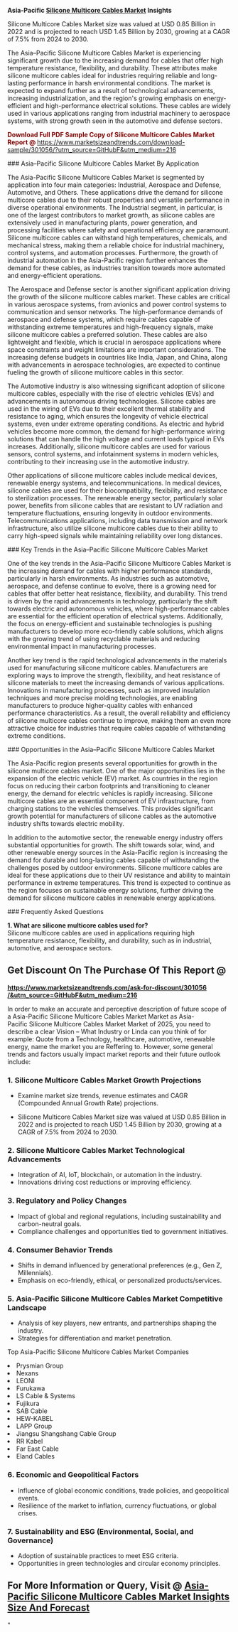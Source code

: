 <p><strong>Asia-Pacific&nbsp;<a href=""https://www.marketsizeandtrends.com/download-sample/301056/&amp;utm_source=GitHubF&amp;utm_medium=216"">Silicone Multicore Cables Market</a> Insights</strong></p><p>Silicone Multicore Cables Market size was valued at USD 0.85 Billion in 2022 and is projected to reach USD 1.45 Billion by 2030, growing at a CAGR of 7.5% from 2024 to 2030.</p><p><p>The Asia–Pacific Silicone Multicore Cables Market is experiencing significant growth due to the increasing demand for cables that offer high temperature resistance, flexibility, and durability. These attributes make silicone multicore cables ideal for industries requiring reliable and long-lasting performance in harsh environmental conditions. The market is expected to expand further as a result of technological advancements, increasing industrialization, and the region's growing emphasis on energy-efficient and high-performance electrical solutions. These cables are widely used in various applications ranging from industrial machinery to aerospace systems, with strong growth seen in the automotive and defense sectors.</p><p><p><strong><span style="color: #800000;">Download Full PDF Sample Copy of Silicone Multicore Cables Market Report @</span>&nbsp;</strong><a href="https://www.marketsizeandtrends.com/download-sample/301056/?utm_source=GitHubF&amp;utm_medium=216" target="_blank">https://www.marketsizeandtrends.com/download-sample/301056/?utm_source=GitHubF&amp;utm_medium=216</a></p></p><p>### Asia–Pacific Silicone Multicore Cables Market By Application</p><p>The Asia-Pacific Silicone Multicore Cables Market is segmented by application into four main categories: Industrial, Aerospace and Defense, Automotive, and Others. These applications drive the demand for silicone multicore cables due to their robust properties and versatile performance in diverse operational environments. The Industrial segment, in particular, is one of the largest contributors to market growth, as silicone cables are extensively used in manufacturing plants, power generation, and processing facilities where safety and operational efficiency are paramount. Silicone multicore cables can withstand high temperatures, chemicals, and mechanical stress, making them a reliable choice for industrial machinery, control systems, and automation processes. Furthermore, the growth of industrial automation in the Asia-Pacific region further enhances the demand for these cables, as industries transition towards more automated and energy-efficient operations.<p>The Aerospace and Defense sector is another significant application driving the growth of the silicone multicore cables market. These cables are critical in various aerospace systems, from avionics and power control systems to communication and sensor networks. The high-performance demands of aerospace and defense systems, which require cables capable of withstanding extreme temperatures and high-frequency signals, make silicone multicore cables a preferred solution. These cables are also lightweight and flexible, which is crucial in aerospace applications where space constraints and weight limitations are important considerations. The increasing defense budgets in countries like India, Japan, and China, along with advancements in aerospace technologies, are expected to continue fueling the growth of silicone multicore cables in this sector.</p><p>The Automotive industry is also witnessing significant adoption of silicone multicore cables, especially with the rise of electric vehicles (EVs) and advancements in autonomous driving technologies. Silicone cables are used in the wiring of EVs due to their excellent thermal stability and resistance to aging, which ensures the longevity of vehicle electrical systems, even under extreme operating conditions. As electric and hybrid vehicles become more common, the demand for high-performance wiring solutions that can handle the high voltage and current loads typical in EVs increases. Additionally, silicone multicore cables are used for various sensors, control systems, and infotainment systems in modern vehicles, contributing to their increasing use in the automotive industry.<p>Other applications of silicone multicore cables include medical devices, renewable energy systems, and telecommunications. In medical devices, silicone cables are used for their biocompatibility, flexibility, and resistance to sterilization processes. The renewable energy sector, particularly solar power, benefits from silicone cables that are resistant to UV radiation and temperature fluctuations, ensuring longevity in outdoor environments. Telecommunications applications, including data transmission and network infrastructure, also utilize silicone multicore cables due to their ability to carry high-speed signals while maintaining reliability over long distances.</p><p>### Key Trends in the Asia–Pacific Silicone Multicore Cables Market</p><p>One of the key trends in the Asia–Pacific Silicone Multicore Cables Market is the increasing demand for cables with higher performance standards, particularly in harsh environments. As industries such as automotive, aerospace, and defense continue to evolve, there is a growing need for cables that offer better heat resistance, flexibility, and durability. This trend is driven by the rapid advancements in technology, particularly the shift towards electric and autonomous vehicles, where high-performance cables are essential for the efficient operation of electrical systems. Additionally, the focus on energy-efficient and sustainable technologies is pushing manufacturers to develop more eco-friendly cable solutions, which aligns with the growing trend of using recyclable materials and reducing environmental impact in manufacturing processes.<p>Another key trend is the rapid technological advancements in the materials used for manufacturing silicone multicore cables. Manufacturers are exploring ways to improve the strength, flexibility, and heat resistance of silicone materials to meet the increasing demands of various applications. Innovations in manufacturing processes, such as improved insulation techniques and more precise molding technologies, are enabling manufacturers to produce higher-quality cables with enhanced performance characteristics. As a result, the overall reliability and efficiency of silicone multicore cables continue to improve, making them an even more attractive choice for industries that require cables capable of withstanding extreme conditions.</p><p>### Opportunities in the Asia–Pacific Silicone Multicore Cables Market</p><p>The Asia-Pacific region presents several opportunities for growth in the silicone multicore cables market. One of the major opportunities lies in the expansion of the electric vehicle (EV) market. As countries in the region focus on reducing their carbon footprints and transitioning to cleaner energy, the demand for electric vehicles is rapidly increasing. Silicone multicore cables are an essential component of EV infrastructure, from charging stations to the vehicles themselves. This provides significant growth potential for manufacturers of silicone cables as the automotive industry shifts towards electric mobility.<p>In addition to the automotive sector, the renewable energy industry offers substantial opportunities for growth. The shift towards solar, wind, and other renewable energy sources in the Asia-Pacific region is increasing the demand for durable and long-lasting cables capable of withstanding the challenges posed by outdoor environments. Silicone multicore cables are ideal for these applications due to their UV resistance and ability to maintain performance in extreme temperatures. This trend is expected to continue as the region focuses on sustainable energy solutions, further driving the demand for silicone multicore cables in renewable energy applications.</p><p>### Frequently Asked Questions</p><p><b>1. What are silicone multicore cables used for?</b><br>Silicone multicore cables are used in applications requiring high temperature resistance, flexibility, and durability, such as in industrial, automotive, and aerospace sectors.</p</p><h2><strong>Get Discount On The Purchase Of This Report @&nbsp;</strong></h2><p><strong><a href=""https://www.marketsizeandtrends.com/ask-for-discount/301056/&amp;utm_source=GitHubF&amp;utm_medium=216"" target=""_blank"">https://www.marketsizeandtrends.com/ask-for-discount/301056<br />/&amp;utm_source=GitHubF&amp;utm_medium=216</a></strong></p><p>In order to make an accurate and perceptive description of future scope of a Asia-Pacific&nbsp;Silicone Multicore Cables Market Market as Asia-Pacific&nbsp;Silicone Multicore Cables Market Market of 2025, you need to describe a clear Vision &ndash; What Industry or Linda can you think of for example: Quote from a Technology, healthcare, automotive, renewable energy, name the market you are Reffering to. However, some general trends and factors usually impact market reports and their future outlook include:</p><h3>1.&nbsp;<strong>Silicone Multicore Cables Market Growth Projections</strong></h3><ul><li>Examine market size trends, revenue estimates and CAGR (Compounded Annual Growth Rate) projections.</li><li><p>Silicone Multicore Cables Market size was valued at USD 0.85 Billion in 2022 and is projected to reach USD 1.45 Billion by 2030, growing at a CAGR of 7.5% from 2024 to 2030.</p></li></ul><h3>2.&nbsp;<strong>Silicone Multicore Cables Market Technological Advancements</strong></h3><ul><li>Integration of AI, IoT, blockchain, or automation in the industry.</li><li>Innovations driving cost reductions or improving efficiency.</li></ul><h3>3.&nbsp;<strong>Regulatory and Policy Changes</strong></h3><ul><li>Impact of global and regional regulations, including sustainability and carbon-neutral goals.</li><li>Compliance challenges and opportunities tied to government initiatives.</li></ul><h3>4.&nbsp;<strong>Consumer Behavior Trends</strong></h3><ul><li>Shifts in demand influenced by generational preferences (e.g., Gen Z, Millennials).</li><li>Emphasis on eco-friendly, ethical, or personalized products/services.</li></ul><h3>5.&nbsp;<strong>Asia-Pacific Silicone Multicore Cables Market Competitive Landscape</strong></h3><ul><li>Analysis of key players, new entrants, and partnerships shaping the industry.</li><li>Strategies for differentiation and market penetration.</li></ul><p data-pm-slice=""1 1 []"">Top Asia-Pacific Silicone Multicore Cables Market Companies</p><div data-test-id=""""><p><li>Prysmian Group</li><li> Nexans</li><li> LEONI</li><li> Furukawa</li><li> LS Cable & Systems</li><li> Fujikura</li><li> SAB Cable</li><li> HEW-KABEL</li><li> LAPP Group</li><li> Jiangsu Shangshang Cable Group</li><li> RR Kabel</li><li> Far East Cable</li><li> Eland Cables</li></p></div><h3>6.&nbsp;<strong>Economic and Geopolitical Factors</strong></h3><ul><li>Influence of global economic conditions, trade policies, and geopolitical events.</li><li>Resilience of the market to inflation, currency fluctuations, or global crises.</li></ul><h3>7.&nbsp;<strong>Sustainability and ESG (Environmental, Social, and Governance)</strong></h3><ul><li>Adoption of sustainable practices to meet ESG criteria.</li><li>Opportunities in green technologies and circular economy principles.</li></ul><h2><strong>For More Information or Query, Visit @&nbsp;</strong><a href=""https://www.verifiedmarketreports.com/product/silicone-multicore-cables-market/"" target=""_blank"">Asia-Pacific Silicone Multicore Cables Market Insights Size And Forecast</a></h2>"
